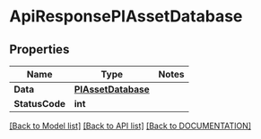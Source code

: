 # ApiResponsePIAssetDatabase

## Properties
Name | Type | Notes
------------ | ------------- | -------------
**Data** | **[**PIAssetDatabase**](../Model/PIAssetDatabase.md)**
**StatusCode** | **int**

[[Back to Model list]](../../DOCUMENTATION.md#documentation-for-models) [[Back to API list]](../../DOCUMENTATION.md#documentation-for-api-endpoints) [[Back to DOCUMENTATION]](../../DOCUMENTATION.md)
